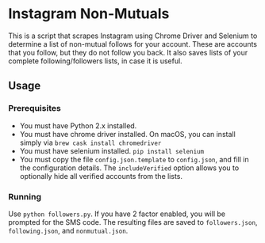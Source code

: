# Instagram Non-Mutuals

This is a script that scrapes Instagram using Chrome Driver and Selenium to determine a list of non-mutual follows for your account. These are accounts that you follow, but they do not follow you back. It also saves lists of your complete following/followers lists, in case it is useful.


## Usage

### Prerequisites

+ You must have Python 2.x installed.
+ You must have chrome driver installed. On macOS, you can install simply via `brew cask install chromedriver`
+ You must have selenium installed. `pip install selenium`
+ You must copy the file `config.json.template` to `config.json`, and fill in the configuration details. The `includeVerified` option allows you to optionally hide all verified accounts from the lists.

### Running
Use `python followers.py`. If you have 2 factor enabled, you will be prompted for the SMS code. The resulting files are saved to `followers.json`, `following.json`, and `nonmutual.json`.